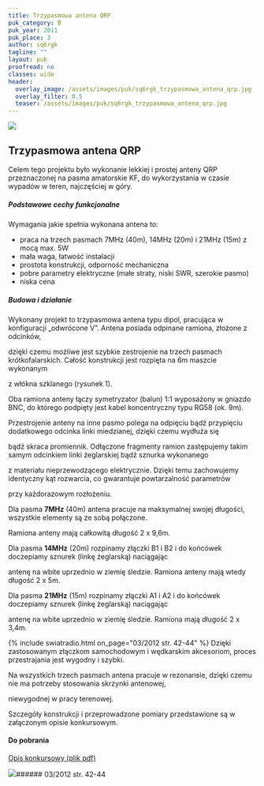 ```yaml
---
title: Trzypasmowa antena QRP
puk_category: B
puk_year: 2011
puk_place: 3
author: sq6rgk
tagline: ""
layout: puk
proofread: no
classes: wide
header:
  overlay_image: /assets/images/puk/sq6rgk_trzypasmowa_antena_qrp.jpg
  overlay_filter: 0.5
  teaser: /assets/images/puk/sq6rgk_trzypasmowa_antena_qrp.jpg
---
```






 



![](assets/data/img/projects/2011-3-0.jpg) 



Trzypasmowa antena QRP
----------------------





 Celem tego projektu było wykonanie lekkiej i prostej anteny QRP przeznaczonej na pasma amatorskie KF, do wykorzystania w czasie wypadów w teren, najczęściej w góry.




##### Podstawowe cechy funkcjonalne




Wymagania jakie spełnia wykonana antena to:


* praca na trzech pasmach 7MHz (40m), 14MHz (20m) i 21MHz (15m) z mocą max. 5W
* mała waga, łatwość instalacji
* prostota konstrukcji, odporność mechaniczna
* pobre parametry elektryczne (małe straty, niski SWR, szerokie pasmo)
* niska cena




##### Budowa i działanie




 Wykonany projekt to trzypasmowa antena typu dipol, pracująca w konfiguracji „odwrócone V”. Antena posiada odpinane ramiona, złożone z odcinków,

 dzięki czemu możliwe jest szybkie zestrojenie na trzech pasmach krótkofalarskich. Całość konstrukcji jest rozpięta na 6m maszcie wykonanym

 z włókna szklanego (rysunek 1).






 Oba ramiona anteny łączy symetryzator (balun) 1:1 wyposażony w gniazdo BNC, do którego podpięty jest kabel koncentryczny typu RG58 (ok. 9m).

 Przestrojenie anteny na inne pasmo polega na odpięciu bądź przypięciu dodatkowego odcinka linki miedzianej, dzięki czemu wydłuża się

 bądź skraca promiennik. Odłączone fragmenty ramion zastępujemy takim samym odcinkiem linki żeglarskiej bądź sznurka wykonanego

 z materiału nieprzewodzącego elektrycznie. Dzięki temu zachowujemy identyczny kąt rozwarcia, co gwarantuje powtarzalność parametrów

 przy każdorazowym rozłożeniu.






 Dla pasma **7MHz** (40m) antena pracuje na maksymalnej swojej długości, wszystkie elementy są ze sobą połączone.

 Ramiona anteny mają całkowitą długość 2 x 9,6m.






 Dla pasma **14MHz** (20m) rozpinamy złączki B1 i B2 i do końcówek doczepiamy sznurek (linkę żeglarską) naciągając

 antenę na wbite uprzednio w ziemię śledzie. Ramiona anteny mają wtedy długość 2 x 5m.






 Dla pasma **21MHz** (15m) rozpinamy złączki A1 i A2 i do końcówek doczepiamy sznurek (linkę żeglarską) naciągając

 antenę na wbite uprzednio w ziemię śledzie. Ramiona mają długość 2 x 3,4m.





{% include swiatradio.html on_page="03/2012 str. 42-44" %}
Dzięki zastosowanym złączkom samochodowym i wędkarskim akcesoriom, proces przestrajania jest wygodny i szybki.

Na wszystkich trzech pasmach antena pracuje w rezonansie, dzięki czemu nie ma potrzeby stosowania skrzynki antenowej,

niewygodnej w pracy terenowej.






Szczegóły konstrukcji i przeprowadzone pomiary przedstawione są w załączonym opisie konkursowym.





#### Do pobrania

[Opis konkursowy (plik pdf)](assets/data/download/SQ6RGK_AntenaQRPdoSOTA.pdf)




![](assets/img/logo/sr_logo_s.jpg)###### 03/2012 str. 42-44

 





 


